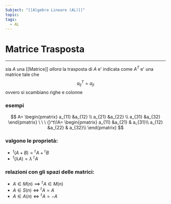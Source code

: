 ```yaml
---
Subject: "[[Algebra Lineare (AL)]]"
topic: 
tags:
  - AL
---
```



# Matrice Trasposta
---
sia $A$ una [[Matrice]] 
_allora_ la trasposta di $A$ e' indicata come $A^T$  e' una matrice tale che$$
a^T_{ij} =a_{ji}
$$ovvero si scambiano righe e colonne

### esempi

$$
A=
\begin{pmatrix}
a_{11} &a_{12} \\
a_{21} &a_{22} \\
a_{31} &a_{32}
\end{pmatrix}
\ \ \
{}^t\!A=
\begin{pmatrix}
a_{11} &a_{21} & a_{31}\\
a_{12} &a_{22} & a_{32}\\
\end{pmatrix}
$$

### valgono le proprietà:

- ${}^t(A+B)={}^t\!A+{}^t\!B$
- ${}^t(\lambda A)=\lambda\ {}^t\!A$

### relazioni con gli spazi delle matrici:

- $A\in M(n) \implies {}^t\!A\in M(n)$
- $A \in S(n) \iff {}^t\!A=A$
- $A \in A(n) \iff {}^t\!A=-A$